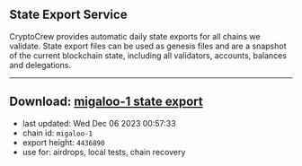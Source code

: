 ## State Export Service
CryptoCrew provides automatic daily state exports for all chains we validate. State export files can be used as genesis files and are a snapshot of the current blockchain state, including all validators, accounts, balances and delegations.

---
**Download: [migaloo-1 state export](https://dl.ccvalidators.com/SERVICE/migaloo/migaloo-1_export_4436890.json)**
---

- last updated: Wed Dec 06 2023 00:57:33
- chain id: `migaloo-1`
- export height: `4436890`
- use for: airdrops, local tests, chain recovery
